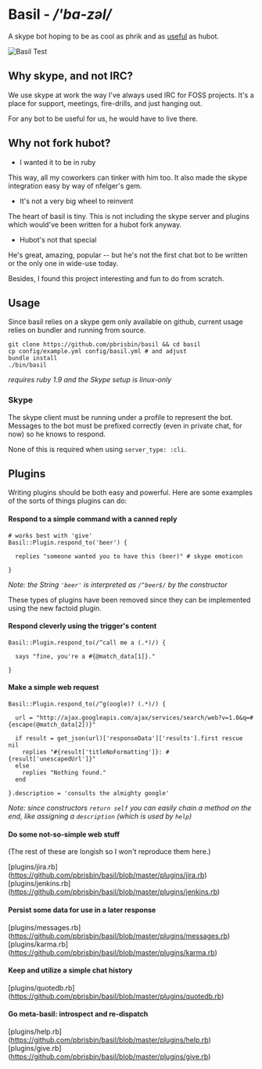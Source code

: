 # Basil - */'ba-zəl/*

A skype bot hoping to be as cool as phrik and as [useful][] as hubot.

[useful]: http://en.wikipedia.org/wiki/Basil_Exposition#Basil_Exposition

![Basil Test](http://pbrisbin.com/static/fileshare/basil_test.png)

## Why skype, and not IRC?

We use skype at work the way I've always used IRC for FOSS projects. 
It's a place for support, meetings, fire-drills, and just hanging out.

For any bot to be useful for us, he would have to live there.

## Why not fork hubot?

* I wanted it to be in ruby

This way, all my coworkers can tinker with him too. It also made the 
skype integration easy by way of nfelger's gem.

* It's not a very big wheel to reinvent

The heart of basil is tiny. This is not including the skype server and 
plugins which would've been written for a hubot fork anyway.

* Hubot's not that special

He's great, amazing, popular -- but he's not the first chat bot to be 
written or the only one in wide-use today.

Besides, I found this project interesting and fun to do from scratch.

## Usage

Since basil relies on a skype gem only available on github, current 
usage relies on bundler and running from source.

    git clone https://github.com/pbrisbin/basil && cd basil
    cp config/example.yml config/basil.yml # and adjust
    bundle install
    ./bin/basil

*requires ruby 1.9 and the Skype setup is linux-only*

### Skype

The skype client must be running under a profile to represent the bot. 
Messages to the bot must be prefixed correctly (even in private chat, 
for now) so he knows to respond.

None of this is required when using `server_type: :cli`.

## Plugins

Writing plugins should be both easy and powerful. Here are some examples 
of the sorts of things plugins can do:

#### Respond to a simple command with a canned reply

~~~ { .ruby }
# works best with 'give'
Basil::Plugin.respond_to('beer') {

  replies "someone wanted you to have this (beer)" # skype emoticon

}
~~~

*Note: the String `'beer'` is interpreted as `/^beer$/` by the 
constructor*

These types of plugins have been removed since they can be implemented 
using the new factoid plugin.

#### Respond cleverly using the trigger's content

~~~ { .ruby }
Basil::Plugin.respond_to(/^call me a (.*)/) {

  says "fine, you're a #{@match_data[1]}."

}
~~~

#### Make a simple web request

~~~ { .ruby }
Basil::Plugin.respond_to(/^g(oogle)? (.*)/) {

  url = "http://ajax.googleapis.com/ajax/services/search/web?v=1.0&q=#{escape(@match_data[2])}"

  if result = get_json(url)['responseData']['results'].first rescue nil
    replies "#{result['titleNoFormatting']}: #{result['unescapedUrl']}"
  else
    replies "Nothing found."
  end

}.description = 'consults the almighty google'
~~~

*Note: since constructors `return self` you can easily chain a method on 
the end, like assigning a `description` (which is used by `help`)*

#### Do some not-so-simple web stuff

(The rest of these are longish so I won't reproduce them here.)

[plugins/jira.rb]    (https://github.com/pbrisbin/basil/blob/master/plugins/jira.rb)
[plugins/jenkins.rb] (https://github.com/pbrisbin/basil/blob/master/plugins/jenkins.rb)

#### Persist some data for use in a later response

[plugins/messages.rb] (https://github.com/pbrisbin/basil/blob/master/plugins/messages.rb)
[plugins/karma.rb]    (https://github.com/pbrisbin/basil/blob/master/plugins/karma.rb)

#### Keep and utilize a simple chat history

[plugins/quotedb.rb] (https://github.com/pbrisbin/basil/blob/master/plugins/quotedb.rb)

#### Go meta-basil: introspect and re-dispatch

[plugins/help.rb] (https://github.com/pbrisbin/basil/blob/master/plugins/help.rb)
[plugins/give.rb] (https://github.com/pbrisbin/basil/blob/master/plugins/give.rb)

